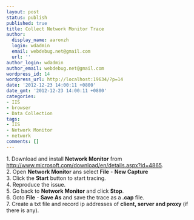```yaml
---
layout: post
status: publish
published: true
title: Collect Network Monitor Trace
author:
  display_name: aaronzh
  login: wdadmin
  email: webdebug.net@gmail.com
  url: ''
author_login: wdadmin
author_email: webdebug.net@gmail.com
wordpress_id: 14
wordpress_url: http://localhost:19634/?p=14
date: '2012-12-23 14:00:11 +0800'
date_gmt: '2012-12-23 14:00:11 +0800'
categories:
- IIS
- browser
- Data Collection
tags:
- IIS
- Network Monitor
- network
comments: []
---
```

<p>1. Download and install <strong>Network Monitor</strong> from <a href="http://www.microsoft.com/download/en/details.aspx?id=4865">http://www.microsoft.com/download/en/details.aspx?id=4865</a>.<br />
2. Open <strong>Network Monitor</strong> ans select <strong>File</strong> - <strong>New Capture</strong><br />
3. Click the <strong>Start</strong> button to start tracing.<br />
4. Reproduce the issue.<br />
5. Go back to <strong>Network Monitor</strong> and click <strong>Stop</strong>.<br />
6. Goto <strong>File</strong> - <strong>Save As</strong> and save the trace as a<strong> .cap</strong> file.<br />
7. Create a txt file and record ip addresses of <strong>client, server and proxy</strong> (if there is any).</p>
